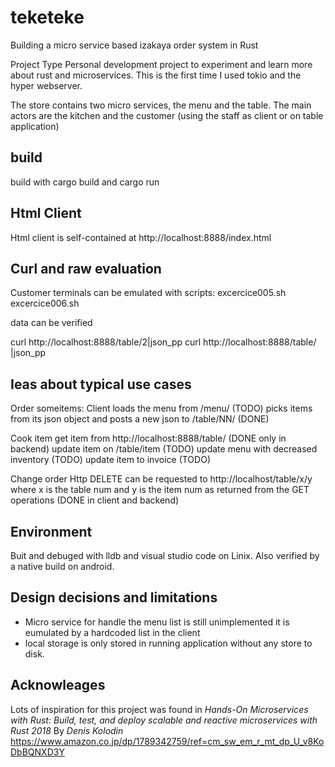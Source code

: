 # teketeke
Building a micro service based izakaya order system in Rust

Project Type
Personal development project to experiment and learn more about rust and microservices. This is the first time I used tokio and the hyper webserver.

The store contains two micro services, the menu and the table. The main actors are the kitchen and the customer (using the staff as client or on table application)

## build
build with cargo build and cargo run
 
## Html Client
Html client is self-contained at http://localhost:8888/index.html

## Curl and raw evaluation
Customer terminals can be emulated with  scripts:
    excercice005.sh
    excercice006.sh

data can be verified

curl http://localhost:8888/table/2|json_pp 
curl http://localhost:8888/table/ |json_pp 

## Ieas about typical use cases
Order someitems:
Client loads the menu from /menu/ (TODO) picks items from its json object and posts a new json to /table/NN/  (DONE)

Cook item
get item from http://localhost:8888/table/ (DONE only in backend)
update item on /table/item (TODO)
update menu with decreased inventory (TODO)
update item to invoice (TODO)

Change order
Http DELETE can be requested to http://localhost/table/x/y where x is the table num and y is the item num as returned from the GET operations (DONE in client and backend)

## Environment
Buit and debuged with lldb and visual studio code on Linix. Also verified by a native build on android.

## Design decisions and limitations
* Micro service for handle the menu list is still unimplemented it is eumulated by a hardcoded list in the client
* local storage is only stored in running application without any store to disk.

## Acknowleages
Lots of inspiration for this project was found in *Hands-On Microservices with Rust: Build, test, and deploy scalable and reactive microservices with Rust 2018* By *Denis Kolodin* https://www.amazon.co.jp/dp/1789342759/ref=cm_sw_em_r_mt_dp_U_v8KoDbBQNXD3Y
